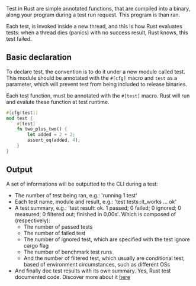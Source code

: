 Test in Rust are simple annotated functions, that are compiled into a binary, along your program during a test run request. This program is than ran. 

Each test, is invoked inside a new thread, and this is how Rust evaluates tests: when a thread dies (panics) with no success result, Rust knows, this test failed.

## Basic declaration
To declare test, the convention is to do it under a new module called test. This module should be annotated with the ``#[cfg]`` macro and ``test`` as a parameter, which will prevent test from being included to release binaries. 

Each test function, must be annotated with the ``#[test]`` macro. Rust will run and evalute these function at test runtime.

```rust
#[cfg(test)]
mod test {
	#[test]
	fn two_plus_two() {
		let added = 2 + 2;
		assert_eq(added, 4);
	}
}
```

## Output
A set of informations will be outputted to the CLI during a test:
- The number of test being ran, e.g.: 'running 1 test'
- Each test name, module and result, e.g.: 'test tests::it_works ... ok'
- A test summary, e.g.: 'test result: ok. 1 passed; 0 failed; 0 ignored; 0 measured; 0 filtered out; finished in 0.00s'. Which is composed of (respectively): 
	- The number of passed tests
	- The number of failed test
	- The number of ignored test, which are specified with the test ignore cargo flag
	- The number of benchmark test runs
	- And the number of filtered test, which usually are conditional test, based of environment circumstances, such as different OSs
- And finally doc test results with its own summary. Yes, Rust test documented code. Discover more about it [here](https://doc.rust-lang.org/stable/book/ch14-02-publishing-to-crates-io.html#making-useful-documentation-comments)

